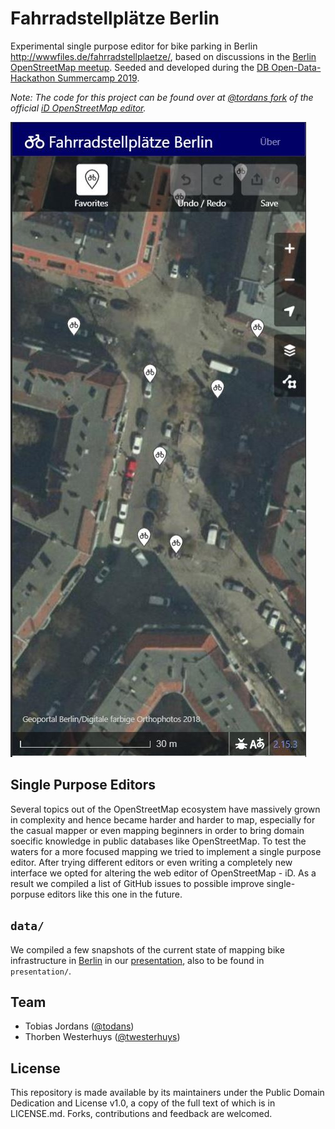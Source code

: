 # Fahrradstellplätze Berlin
Experimental single purpose editor for bike parking in Berlin http://wwwfiles.de/fahrradstellplaetze/, based on discussions in the [Berlin OpenStreetMap meetup](https://wiki.openstreetmap.org/wiki/Talk:Berlin/Verkehrswende/Fahrradparkplaetze).
Seeded and developed during the [DB Open-Data-Hackathon Summercamp 2019](https://dbmindbox.com/en/db-opendata-hackathons/hackathons/db-open-data-hackathon-community-summercamp-juli-2019/).

*Note: The code for this project can be found over at [@tordans fork](https://github.com/tordans/id) of the official [iD OpenStreetMap editor](https://github.com/openstreetmap/id).*

![Fahrradstellplätze Berlin Editor Screenshot](img/fahrradstellplaetze-berlin-example.jpg)

## Single Purpose Editors

Several topics out of the OpenStreetMap ecosystem have massively grown in complexity and hence became harder and harder to map, especially for the casual mapper or even mapping beginners in order to bring domain soecific knowledge in public databases like OpenStreetMap. To test the waters for a more focused mapping we tried to implement a single purpose editor. After trying different editors or even writing a completely new interface we opted for altering the web editor of OpenStreetMap - iD. As a result we compiled a list of GitHub issues to possible improve single-porpuse editors like this one in the future.

## `data/`

We compiled a few snapshots of the current state of mapping bike infrastructure in [Berlin](https://wikidata.org/wiki/Q64) in our [presentation](https://slides.com/n0rdlicht/deck#/), also to be found in `presentation/`.

## Team

- Tobias Jordans ([@todans](https://twitter.com/tordans))
- Thorben Westerhuys ([@twesterhuys](https://twitter.com/twesterhuys))

## License

This repository is made available by its maintainers under the Public Domain Dedication and License v1.0, a copy of the full text of which is in LICENSE.md. Forks, contributions and feedback are welcomed.
